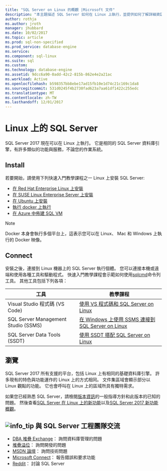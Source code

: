 ```yaml
---
title: "SQL Server on Linux 的概觀 |Microsoft 文件"
description: "本主題描述 SQL Server 如何在 Linux 上執行，並提供如何了解詳細資訊。"
author: rothja
ms.author: jroth
manager: jhubbard
ms.date: 10/02/2017
ms.topic: article
ms.prod: sql-non-specified
ms.prod_service: database-engine
ms.service: 
ms.component: sql-linux
ms.suite: sql
ms.custom: 
ms.technology: database-engine
ms.assetid: 9dcc6a90-0add-42c2-815b-862e4e2a21ac
ms.workload: Active
ms.openlocfilehash: b598357bb8ebe17ad15fb10e1d74c21c169c1da8
ms.sourcegitcommit: 531d0245f4b2730fad623a7aa61df1422c255edc
ms.translationtype: MT
ms.contentlocale: zh-TW
ms.lasthandoff: 12/01/2017
---
```

# <a name="sql-server-on-linux"></a>Linux 上的 SQL Server

SQL Server 2017 現在可以在 Linux 上執行。 它是相同的 SQL Server 資料庫引擎，有許多類似的功能與服務，不論您的作業系統。

## <a name="install"></a>Install

若要開始，請使用下列快速入門教學課程之一 Linux 上安裝 SQL Server:

- [在 Red Hat Enterprise Linux 上安裝](quickstart-install-connect-red-hat.md)
- [在 SUSE Linux Enterprise Server 上安裝](quickstart-install-connect-suse.md)
- [在 Ubuntu 上安裝](quickstart-install-connect-ubuntu.md)
- [執行 docker 上執行](quickstart-install-connect-docker.md)
- [在 Azure 中佈建 SQL VM](/azure/virtual-machines/linux/sql/provision-sql-server-linux-virtual-machine?toc=%2fsql%2flinux%2ftoc.json)

> [!NOTE]
> Docker 本身會執行多個平台上，這表示您可以在 Linux、 Mac 和 Windows 上執行的 Docker 映像。

## <a name="connect"></a>Connect

安裝之後，連接到 Linux 機器上的 SQL Server 執行個體。 您可以連接本機或遠端和使用各種工具和驅動程式。 快速入門教學課程會示範如何使用[sqlcmd](sql-server-linux-setup-tools.md)命令列工具。 其他工具包括下列各項：

| 工具 | 教學課程 |
|-----|-----|
| Visual Studio 程式碼 (VS Code) | [使用 VS 程式碼和 SQL Server on Linux](sql-server-linux-develop-use-vscode.md) |
| SQL Server Management Studio (SSMS) | [在 Windows 上使用 SSMS 連接到 SQL Server on Linux](sql-server-linux-develop-use-ssms.md) |
| SQL Server Data Tools (SSDT) | [使用 SSDT 搭配 SQL Server on Linux](sql-server-linux-develop-use-ssdt.md) |

## <a name="explore"></a>瀏覽

SQL Server 2017 所有支援的平台，包括 Linux 上有相同的基礎資料庫引擎。 許多現有的特色與功能運作的 Linux 上的方式相同。 文件集區域會顯示部分以 Linux 觀點的功能。 它也會呼叫在 Linux 上的區域所具有獨特需求。

如果您已經熟悉 SQL Server，請檢閱[版本資訊](sql-server-linux-release-notes.md)的一般指導方針和此版本的已知的問題。 然後查看[SQL Server 在 Linux 上的新功能](sql-server-linux-whats-new.md)以及[SQL Server 2017 新功能概觀](../sql-server/what-s-new-in-sql-server-2017.md)。

##  <a name="infotipmediageneralinfotippng-engage-with-the-sql-server-engineering-team"></a>![info_tip](./media/general/info_tip.png) 與 SQL Server 工程團隊交流

- [DBA 堆疊 Exchange](https://dba.stackexchange.com/questions/tagged/sql-server)： 詢問資料庫管理的問題
- [堆疊溢位](http://stackoverflow.com/questions/tagged/sql-server)： 詢問開發的問題
- [MSDN 論壇](https://social.msdn.microsoft.com/Forums/en-US/home?category=sqlserver)： 詢問技術問題
- [Microsoft Connect](https://connect.microsoft.com/SQLServer/Feedback)： 報告錯誤和要求功能
- [Reddit](https://www.reddit.com/r/SQLServer/)： 討論 SQL Server
